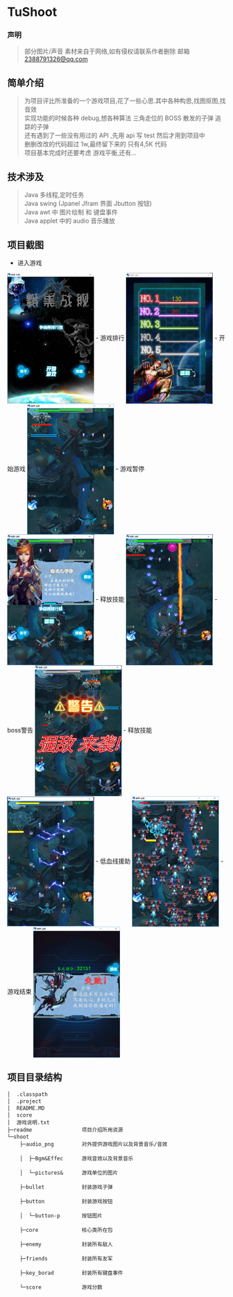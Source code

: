 # TuShoot
### 声明
>部分图片/声音 素材来自于网络,如有侵权请联系作者删除
>邮箱 2388791326@qq.com
## 简单介绍
>为项目评比所准备的一个游戏项目,花了一些心思.其中各种构思,找图抠图,找音效
<br/>实现功能的时候各种 debug,想各种算法 三角走位的 BOSS 散发的子弹 追踪的子弹
<br/>还有遇到了一些没有用过的 API ,先用 api 写 test 然后才用到项目中
<br/>删删改改的代码超过 1w,最终留下来的 只有4,5K 代码
<br/>项目基本完成时还要考虑 游戏平衡,还有...

## 技术涉及
>Java 多线程,定时任务
<br/>Java swing (Jpanel Jfram 界面 Jbutton 按钮)
<br/>Java awt 中 图片绘制 和 键盘事件
<br/>Java applet 中的 audio 音乐播放

## 项目截图
- 进入游戏
<img src="https://github.com/tu-jacktu/TuShoot/blob/master/readme/0.png" width = "200" div align=center />
- 游戏排行
<img src="https://github.com/tu-jacktu/TuShoot/blob/master/readme/1.png" width = "200" div align=center />
- 开始游戏
<img src="https://github.com/tu-jacktu/TuShoot/blob/master/readme/2.png" width = "200" div align=center />
- 游戏暂停
<img src="https://github.com/tu-jacktu/TuShoot/blob/master/readme/3.png" width = "200" div align=center />
- 释放技能
<img src="https://github.com/tu-jacktu/TuShoot/blob/master/readme/4.png" width = "200" div align=center />
- boss警告
<img src="https://github.com/tu-jacktu/TuShoot/blob/master/readme/5.png" width = "200" div align=center />
- 释放技能
<img src="https://github.com/tu-jacktu/TuShoot/blob/master/readme/6.png" width = "200" div align=center />
- 低血线援助
<img src="https://github.com/tu-jacktu/TuShoot/blob/master/readme/7.png" width = "200" div align=center />
- 游戏结束
<img src="https://github.com/tu-jacktu/TuShoot/blob/master/readme/8.png" width = "200" div align=center />

## 项目目录结构
```
│  .classpath
│  .project
│  README.MD
│  score
│  游戏说明.txt      
├─readme				项目介绍所用资源
└─shoot
    ├─audio_png			对外提供游戏图片以及背景音乐/音效

    │  ├─Bgm&Effec		游戏音效以及背景音乐

    │  └─pictures&		游戏单位的图片

    ├─bullet			封装游戏子弹

    ├─button			封装游戏按钮

    │  └─button-p		按钮图片

    ├─core    			核心类所在包

    ├─enemy				封装所有敌人

    ├─friends			封装所有友军

    ├─key_borad			封装所有键盘事件

    └─score				游戏分数
```
